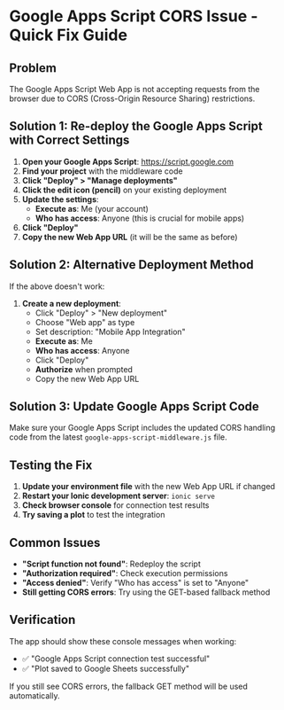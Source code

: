 # Google Apps Script CORS Issue - Quick Fix Guide

## Problem
The Google Apps Script Web App is not accepting requests from the browser due to CORS (Cross-Origin Resource Sharing) restrictions.

## Solution 1: Re-deploy the Google Apps Script with Correct Settings

1. **Open your Google Apps Script**: https://script.google.com
2. **Find your project** with the middleware code
3. **Click "Deploy" > "Manage deployments"**
4. **Click the edit icon (pencil)** on your existing deployment
5. **Update the settings**:
   - **Execute as**: Me (your account)
   - **Who has access**: Anyone (this is crucial for mobile apps)
6. **Click "Deploy"**
7. **Copy the new Web App URL** (it will be the same as before)

## Solution 2: Alternative Deployment Method

If the above doesn't work:

1. **Create a new deployment**:
   - Click "Deploy" > "New deployment"
   - Choose "Web app" as type
   - Set description: "Mobile App Integration"
   - **Execute as**: Me
   - **Who has access**: Anyone
   - Click "Deploy"
   - **Authorize** when prompted
   - Copy the new Web App URL

## Solution 3: Update Google Apps Script Code

Make sure your Google Apps Script includes the updated CORS handling code from the latest `google-apps-script-middleware.js` file.

## Testing the Fix

1. **Update your environment file** with the new Web App URL if changed
2. **Restart your Ionic development server**: `ionic serve`
3. **Check browser console** for connection test results
4. **Try saving a plot** to test the integration

## Common Issues

- **"Script function not found"**: Redeploy the script
- **"Authorization required"**: Check execution permissions
- **"Access denied"**: Verify "Who has access" is set to "Anyone"
- **Still getting CORS errors**: Try using the GET-based fallback method

## Verification

The app should show these console messages when working:
- ✅ "Google Apps Script connection test successful"
- ✅ "Plot saved to Google Sheets successfully"

If you still see CORS errors, the fallback GET method will be used automatically.